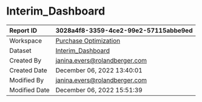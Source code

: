 



# Interim_Dashboard

|Report ID|3028a4f8-3359-4ce2-99e2-57115abbe9ed|
| :--- | :--- |
|Workspace|[Purchase Optimization](../Workspaces/Purchase-Optimization.md)|
|Dataset|[Interim_Dashboard](../Datasets/Interim_Dashboard.md)|
|Created By|janina.evers@rolandberger.com|
|Created Date|December 06, 2022 13:40:01|
|Modified By|janina.evers@rolandberger.com|
|Modified Date|December 06, 2022 15:51:39|
